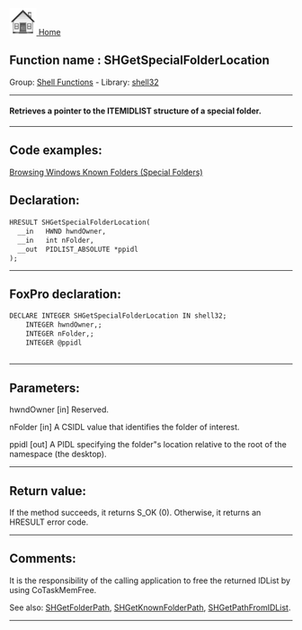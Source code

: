 [<img src="../../images/home.png"> Home ](https://github.com/VFPX/Win32API)  

## Function name : SHGetSpecialFolderLocation
Group: [Shell Functions](../../functions_group.md#Shell_Functions)  -  Library: [shell32](../../Libraries.md#shell32)  
***  


#### Retrieves a pointer to the ITEMIDLIST structure of a special folder.
***  


## Code examples:
[Browsing Windows Known Folders (Special Folders)](../../samples/sample_576.md)  

## Declaration:
```foxpro  
HRESULT SHGetSpecialFolderLocation(
  __in   HWND hwndOwner,
  __in   int nFolder,
  __out  PIDLIST_ABSOLUTE *ppidl
);  
```  
***  


## FoxPro declaration:
```foxpro  
DECLARE INTEGER SHGetSpecialFolderLocation IN shell32;
	INTEGER hwndOwner,;
	INTEGER nFolder,;
	INTEGER @ppidl
  
```  
***  


## Parameters:
hwndOwner [in]
Reserved.

nFolder [in]
A CSIDL value that identifies the folder of interest.

ppidl [out]
A PIDL specifying the folder"s location relative to the root of the namespace (the desktop).  
***  


## Return value:
If the method succeeds, it returns S_OK (0). Otherwise, it returns an HRESULT error code.  
***  


## Comments:
 It is the responsibility of the calling application to free the returned IDList by using CoTaskMemFree.  
  
See also: [SHGetFolderPath](../shell32/SHGetFolderPath.md), [SHGetKnownFolderPath](..//SHGetKnownFolderPath.md), [SHGetPathFromIDList](../shell32/SHGetPathFromIDList.md).  
  
***  

